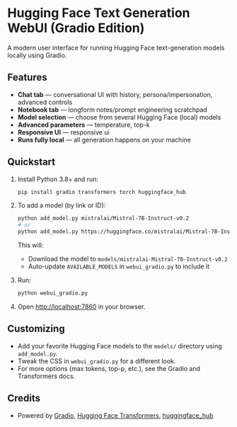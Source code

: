 # Hugging Face Text Generation WebUI (Gradio Edition)

A modern user interface for running Hugging Face text-generation models locally using Gradio.

## Features

- **Chat tab** — conversational UI with history, persona/impersonation, advanced controls
- **Notebook tab** — longform notes/prompt engineering scratchpad
- **Model selection** — choose from several Hugging Face (local) models
- **Advanced parameters** — temperature, top-k
- **Responsive UI** — responsive ui 
- **Runs fully local** — all generation happens on your machine

## Quickstart

1. Install Python 3.8+ and run:
    ```sh
    pip install gradio transformers torch huggingface_hub
    ```

2. To add a model (by link or ID):
    ```sh
    python add_model.py mistralai/Mistral-7B-Instruct-v0.2
    # or
    python add_model.py https://huggingface.co/mistralai/Mistral-7B-Instruct-v0.2
    ```

    This will:
    - Download the model to `models/mistralai-Mistral-7B-Instruct-v0.2`
    - Auto-update `AVAILABLE_MODELS` in `webui_gradio.py` to include it

3. Run:
    ```sh
    python webui_gradio.py
    ```

4. Open [http://localhost:7860](http://localhost:7860) in your browser.

## Customizing

- Add your favorite Hugging Face models to the `models/` directory using `add_model.py`.
- Tweak the CSS in `webui_gradio.py` for a different look.
- For more options (max tokens, top-p, etc.), see the Gradio and Transformers docs.

## Credits

- Powered by [Gradio](https://gradio.app/), [Hugging Face Transformers](https://huggingface.co/docs/transformers/index), [huggingface_hub](https://huggingface.co/docs/huggingface_hub/index)
